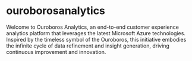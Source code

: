# ouroborosanalytics

Welcome to Ouroboros Analytics, an end-to-end customer experience analytics platform that leverages the latest Microsoft Azure technologies. Inspired by the timeless symbol of the Ouroboros, this initiative embodies the infinite cycle of data refinement and insight generation, driving continuous improvement and innovation.
